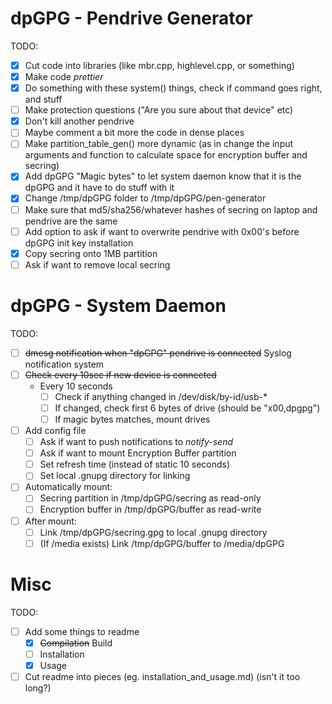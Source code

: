 # dpGPG - Pendrive Generator

TODO:
- [x] Cut code into libraries (like mbr.cpp, highlevel.cpp, or something)
- [x] Make code *prettier*
- [x] Do something with these system() things, check if command goes right, and stuff
- [ ] Make protection questions ("Are you sure about that device" etc)
- [x] Don't kill another pendrive
- [ ] Maybe comment a bit more the code in dense places
- [ ] Make partition_table_gen() more dynamic (as in change the input arguments and function to calculate space for encryption buffer and secring)
- [x] Add dpGPG "Magic bytes" to let system daemon know that it is the dpGPG and it have to do stuff with it
- [x] Change /tmp/dpGPG folder to /tmp/dpGPG/pen-generator
- [ ] Make sure that md5/sha256/whatever hashes of secring on laptop and pendrive are the same
- [ ] Add option to ask if want to overwrite pendrive with 0x00's before dpGPG init key installation
- [x] Copy secring onto 1MB partition
- [ ] Ask if want to remove local secring

# dpGPG - System Daemon

TODO:
- [ ] ~~dmesg notification when "dpGPG" pendrive is connected~~ Syslog notification system
- [ ] ~~Check every 10sec if new device is connected~~
  - Every 10 seconds
    - [ ] Check if anything changed in /dev/disk/by-id/usb-*
    - [ ] If changed, check first 6 bytes of drive (should be "x00,dpgpg")
    - [ ] If magic bytes matches, mount drives
- [ ] Add config file
  - [ ] Ask if want to push notifications to *notify-send*
  - [ ] Ask if want to mount Encryption Buffer partition
  - [ ] Set refresh time (instead of static 10 seconds)
  - [ ] Set local .gnupg directory for linking
- [ ] Automatically mount:
  - [ ] Secring partition in /tmp/dpGPG/secring as read-only
  - [ ] Encryption buffer in /tmp/dpGPG/buffer as read-write
- [ ] After mount:
  - [ ] Link /tmp/dpGPG/secring.gpg to local .gnupg directory
  - [ ] (If /media exists) Link /tmp/dpGPG/buffer to /media/dpGPG

# Misc

TODO:
- [ ] Add some things to readme
  - [x] ~~Compilation~~ Build
  - [ ] Installation
  - [x] Usage
- [ ] Cut readme into pieces (eg. installation_and_usage.md) (isn't it too long?)

